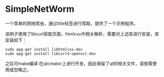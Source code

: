 # SimpleNetWorm


一个简单的网络爬虫，通过title标签进行爬取，提供了一个示例程序。

该例子使用了libcurl获取页面，htmlcxx作相关解析，需要对上述库进行安装，库安装如下：
```
sudo apg-get install libhtmlcxx-dev
sudo apg-get install libcurl4-openssl-dev
```
之后可make编译
在qtcreator上进行开发，因此保留了qt的相关文件，请按需使用或忽略之。
